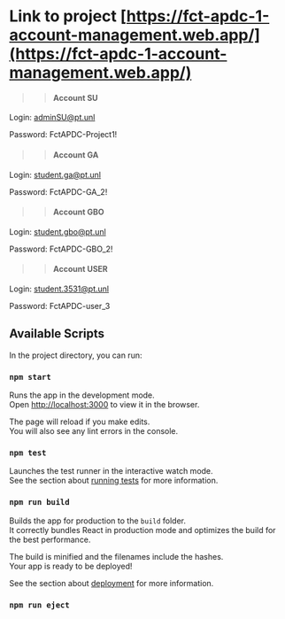 # Link to project [https://fct-apdc-1-account-management.web.app/](https://fct-apdc-1-account-management.web.app/)

>> #### Account SU

Login: 
adminSU@pt.unl

Password:
FctAPDC-Project1!


>> #### Account GA

Login: 
student.ga@pt.unl

Password:
FctAPDC-GA_2!


>> #### Account GBO

Login: 
student.gbo@pt.unl

Password:
FctAPDC-GBO_2!


>> #### Account USER

Login: 
student.3531@pt.unl

Password:
FctAPDC-user_3


## Available Scripts

In the project directory, you can run:

### `npm start`

Runs the app in the development mode.\
Open [http://localhost:3000](http://localhost:3000) to view it in the browser.

The page will reload if you make edits.\
You will also see any lint errors in the console.

### `npm test`

Launches the test runner in the interactive watch mode.\
See the section about [running tests](https://facebook.github.io/create-react-app/docs/running-tests) for more information.

### `npm run build`

Builds the app for production to the `build` folder.\
It correctly bundles React in production mode and optimizes the build for the best performance.

The build is minified and the filenames include the hashes.\
Your app is ready to be deployed!

See the section about [deployment](https://facebook.github.io/create-react-app/docs/deployment) for more information.

### `npm run eject`
